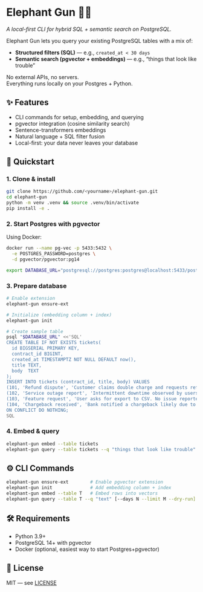 # Elephant Gun 🐘🔫
*A local-first CLI for hybrid SQL + semantic search on PostgreSQL.*

Elephant Gun lets you query your existing PostgreSQL tables with a mix of:
- **Structured filters (SQL)** — e.g., `created_at < 30 days`
- **Semantic search (pgvector + embeddings)** — e.g., “things that look like trouble”

No external APIs, no servers.  
Everything runs locally on your Postgres + Python.

## ✨ Features
- CLI commands for setup, embedding, and querying
- pgvector integration (cosine similarity search)
- Sentence-transformers embeddings
- Natural language + SQL filter fusion
- Local-first: your data never leaves your database

## 🚀 Quickstart

### 1. Clone & install
````bash
git clone https://github.com/<yourname>/elephant-gun.git
cd elephant-gun
python -m venv .venv && source .venv/bin/activate
pip install -e .
````
### 2. Start Postgres with pgvector
Using Docker:
````bash
docker run --name pg-vec -p 5433:5432 \
  -e POSTGRES_PASSWORD=postgres \
  -d pgvector/pgvector:pg14

export DATABASE_URL="postgresql://postgres:postgres@localhost:5433/postgres"
````
### 3. Prepare database

````bash
# Enable extension
elephant-gun ensure-ext

# Initialize (embedding column + index)
elephant-gun init

# Create sample table
psql "$DATABASE_URL" <<'SQL'
CREATE TABLE IF NOT EXISTS tickets(
  id BIGSERIAL PRIMARY KEY,
  contract_id BIGINT,
  created_at TIMESTAMPTZ NOT NULL DEFAULT now(),
  title TEXT,
  body  TEXT
);
INSERT INTO tickets (contract_id, title, body) VALUES
(101, 'Refund dispute', 'Customer claims double charge and requests refund.'),
(102, 'Service outage report', 'Intermittent downtime observed by users on EU region.'),
(103, 'Feature request', 'User asks for export to CSV. No issue reported.'),
(104, 'Chargeback received', 'Bank notified a chargeback likely due to fraud suspicion.')
ON CONFLICT DO NOTHING;
SQL
````

### 4. Embed & query
````bash
elephant-gun embed --table tickets
elephant-gun query --table tickets --q "things that look like trouble" --days 30 --limit 10
````
## ⚙️ CLI Commands
````bash
elephant-gun ensure-ext        # Enable pgvector extension
elephant-gun init              # Add embedding column + index
elephant-gun embed --table T   # Embed rows into vectors
elephant-gun query --table T --q "text" [--days N --limit M --dry-run]
````
## 🛠 Requirements
- Python 3.9+
- PostgreSQL 14+ with pgvector
- Docker (optional, easiest way to start Postgres+pgvector)

## 📜 License
MIT — see [LICENSE](LICENSE)
